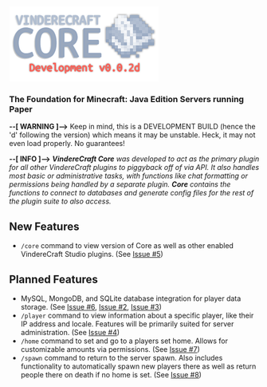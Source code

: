 
![VindereCraft Core v0.0.2d](images/index-readme/v0.0.2d.png)
### The Foundation for Minecraft: Java Edition Servers running Paper

**--[ WARNING ]-->** Keep in mind, this is a DEVELOPMENT BUILD (hence the 'd' following the version) which means it may be unstable. Heck, it may not even load properly. No guarantees!

**--[ INFO ]-->** ***VindereCraft Core*** *was developed to act as the primary plugin for all other VindereCraft plugins to piggyback off of via API. It also handles most basic or administrative tasks, with functions like chat formatting or permissions being handled by a separate plugin.*
***Core*** *contains the functions to connect to databases and generate config files for the rest of the plugin suite to also access.*

## New Features
- `/core` command to view version of Core as well as other enabled VindereCraft Studio plugins. (See [Issue #5](https://github.com/VindereCraft/VindereCraft-Core/issues/5))

## Planned Features
- MySQL, MongoDB, and SQLite database integration for player data storage. (See [Issue #6](https://github.com/VindereCraft/VindereCraft-Core/issues/6), [Issue #2](https://github.com/VindereCraft/VindereCraft-Core/issues/2), [Issue #3](https://github.com/VindereCraft/VindereCraft-Core/issues/3))
- `/player` command to view information about a specific player, like their IP address and locale.  Features will be primarily suited for server administration. (See [Issue #4](https://github.com/VindereCraft/VindereCraft-Core/issues/4))
- `/home` command to set and go to a players set home. Allows for customizable amounts via permissions. (See [Issue #7](https://github.com/VindereCraft/VindereCraft-Core/issues/7))
- `/spawn` command to return to the server spawn. Also includes functionality to automatically spawn new players there as well as return people there on death if no home is set. (See [Issue #8](https://github.com/VindereCraft/VindereCraft-Core/issues/8))